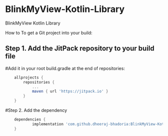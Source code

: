 # BlinkMyView-Kotlin-Library
BlinkMyView Kotlin Library

How to
To get a Git project into your build:

## Step 1. Add the JitPack repository to your build file
#Add it in your root build.gradle at the end of repositories:

```gradle
	allprojects {
		repositories {
			...
			maven { url 'https://jitpack.io' }
		}
	}
```
#Step 2. Add the dependency

```gradle
    dependencies {
            implementation 'com.github.dheeraj-bhadoria:BlinkMyView-Kotlin-Library:0.0.1'
    }
```
